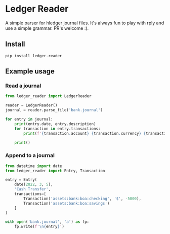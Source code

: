 # Ledger Reader

A simple parser for hledger journal files. It's always fun to play with rply and use a simple grammar. PR's welcome :).

## Install

```
pip install ledger-reader
```

## Example usage


### Read a journal

```python
from ledger_reader import LedgerReader

reader = LedgerReader()
journal = reader.parse_file('bank.journal')

for entry in journal:
    print(entry.date, entry.description)
    for transaction in entry.transactions:
        print(f'{transaction.account} {transaction.currency} {transaction.amount}')

    print()

```

### Append to a journal


```python
from datetime import date
from ledger_reader import Entry, Transaction

entry = Entry(
    date(2022, 3, 5),
    'Cash Transfer',
    transactions=[
        Transaction('assets:bank:boa:checking', '$', -5000),
        Transaction('assets:bank:boa:savings')
    ]
)

with open('bank.journal', 'a') as fp:
    fp.write(f'\n{entry}')
```
